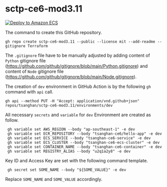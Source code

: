 # sctp-ce6-mod3.11

[![Deploy to Amazon ECS](https://github.com/tsanghan/sctp-ce6-mod3.11/actions/workflows/aws-ecs-ecr.yaml/badge.svg)][def]

[def]: https://github.com/tsanghan/sctp-ce6-mod3.11/actions/workflows/aws-ecs-ecr.yaml

The command to create this GitHub repository.

```
gh repo create sctp-ce6-mod3.11 --public --license mit --add-readme --gitignore Terraform
```

The `.gitignore` file have to be manually adjusted by adding content of `Python` gitignore file (https://github.com/github/gitignore/blob/main/Python.gitignore) and content of `Node` gitignore file (https://github.com/github/gitignore/blob/main/Node.gitignore).

The creation of `dev` environment in GitHub Action is by the following `gh` command with `api` call.

```
gh api --method PUT -H "Accept: application/vnd.github+json" repos/tsanghan/sctp-ce6-mod3.11/environments/dev
```
All necessary `secrets` and `variable` for `dev` Environment are created as follow.

```
 gh variable set AWS_REGION --body "ap-southeast-1" -e dev
 gh variable set ECR_REPOSITORY --body "tsanghan-ce6/hello-app" -e dev
 gh variable set ECS_SERVICE --body "tsanghan-ce6-service" -e dev
 gh variable set ECS_CLUSTER --body "tsanghan-ce6-ecs-cluster" -e dev
 gh variable set CONTAINER_NAME --body "tsanghan-ce6-container" -e dev
 gh variable set REGISTRY_ALIAS --body "u2q1a2y8" -e dev
```
Key ID and Access Key are set with the following command template.
```
 gh secret set SOME_NAME --body "${SOME_VALUE}" -e dev
```
Replace `SOME_NAME` and `SOME_VALUE` accordingly.